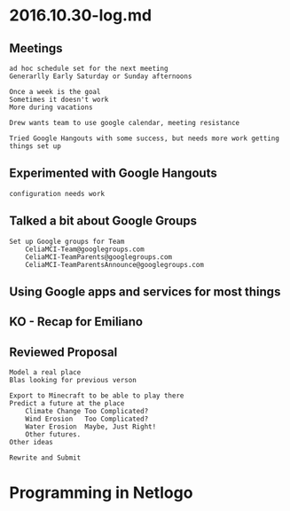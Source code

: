 # 2016.10.30-log.md

##  Meetings 
    ad hoc schedule set for the next meeting
    Generarlly Early Saturday or Sunday afternoons

    Once a week is the goal
    Sometimes it doesn't work
    More during vacations

    Drew wants team to use google calendar, meeting resistance

    Tried Google Hangouts with some success, but needs more work getting things set up

## Experimented with Google Hangouts
    configuration needs work

## Talked a bit about Google Groups
    Set up Google groups for Team
        CeliaMCI-Team@googlegroups.com
        CeliaMCI-TeamParents@googlegroups.com
        CeliaMCI-TeamParentsAnnounce@googlegroups.com

## Using Google apps and services for most things

## KO - Recap for Emiliano

## Reviewed Proposal
    Model a real place
    Blas looking for previous verson

    Export to Minecraft to be able to play there
    Predict a future at the place
        Climate Change Too Complicated?
        Wind Erosion   Too Complicated?
        Water Erosion  Maybe, Just Right!
        Other futures.
    Other ideas

    Rewrite and Submit

# Programming in Netlogo

